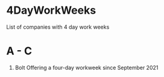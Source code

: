 # 4DayWorkWeeks
List of companies with 4 day work weeks

# A - C

1. Bolt
Offering a four-day workweek since September 2021
